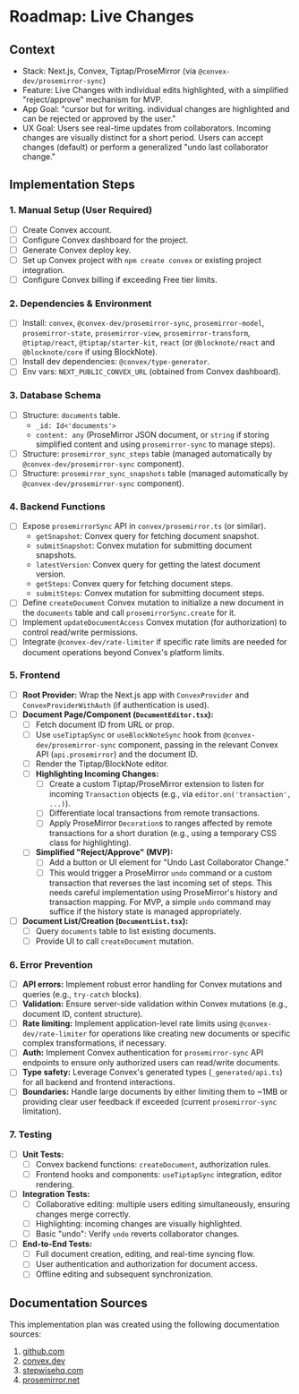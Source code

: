 # Roadmap: Live Changes

## Context
- Stack: Next.js, Convex, Tiptap/ProseMirror (via `@convex-dev/prosemirror-sync`)
- Feature: Live Changes with individual edits highlighted, with a simplified "reject/approve" mechanism for MVP.
- App Goal: "cursor but for writing. individual changes are highlighted and can be rejected or approved by the user."
- UX Goal: Users see real-time updates from collaborators. Incoming changes are visually distinct for a short period. Users can accept changes (default) or perform a generalized "undo last collaborator change."

## Implementation Steps

### 1. Manual Setup (User Required)
- [ ] Create Convex account.
- [ ] Configure Convex dashboard for the project.
- [ ] Generate Convex deploy key.
- [ ] Set up Convex project with `npm create convex` or existing project integration.
- [ ] Configure Convex billing if exceeding Free tier limits.

### 2. Dependencies & Environment
- [ ] Install: `convex`, `@convex-dev/prosemirror-sync`, `prosemirror-model`, `prosemirror-state`, `prosemirror-view`, `prosemirror-transform`, `@tiptap/react`, `@tiptap/starter-kit`, `react` (or `@blocknote/react` and `@blocknote/core` if using BlockNote).
- [ ] Install dev dependencies: `@convex/type-generator`.
- [ ] Env vars: `NEXT_PUBLIC_CONVEX_URL` (obtained from Convex dashboard).

### 3. Database Schema
- [ ] Structure: `documents` table.
    - `_id: Id<'documents'>`
    - `content: any` (ProseMirror JSON document, or `string` if storing simplified content and using `prosemirror-sync` to manage steps).
- [ ] Structure: `prosemirror_sync_steps` table (managed automatically by `@convex-dev/prosemirror-sync` component).
- [ ] Structure: `prosemirror_sync_snapshots` table (managed automatically by `@convex-dev/prosemirror-sync` component).

### 4. Backend Functions
- [ ] Expose `prosemirrorSync` API in `convex/prosemirror.ts` (or similar).
    - `getSnapshot`: Convex query for fetching document snapshot.
    - `submitSnapshot`: Convex mutation for submitting document snapshots.
    - `latestVersion`: Convex query for getting the latest document version.
    - `getSteps`: Convex query for fetching document steps.
    - `submitSteps`: Convex mutation for submitting document steps.
- [ ] Define `createDocument` Convex mutation to initialize a new document in the `documents` table and call `prosemirrorSync.create` for it.
- [ ] Implement `updateDocumentAccess` Convex mutation (for authorization) to control read/write permissions.
- [ ] Integrate `@convex-dev/rate-limiter` if specific rate limits are needed for document operations beyond Convex's platform limits.

### 5. Frontend
- [ ] **Root Provider:** Wrap the Next.js app with `ConvexProvider` and `ConvexProviderWithAuth` (if authentication is used).
- [ ] **Document Page/Component (`DocumentEditor.tsx`):**
    - [ ] Fetch document ID from URL or prop.
    - [ ] Use `useTiptapSync` or `useBlockNoteSync` hook from `@convex-dev/prosemirror-sync` component, passing in the relevant Convex API (`api.prosemirror`) and the document ID.
    - [ ] Render the Tiptap/BlockNote editor.
    - [ ] **Highlighting Incoming Changes:**
        - [ ] Create a custom Tiptap/ProseMirror extension to listen for incoming `Transaction` objects (e.g., via `editor.on('transaction', ...)`).
        - [ ] Differentiate local transactions from remote transactions.
        - [ ] Apply ProseMirror `Decoration`s to ranges affected by remote transactions for a short duration (e.g., using a temporary CSS class for highlighting).
    - [ ] **Simplified "Reject/Approve" (MVP):**
        - [ ] Add a button or UI element for "Undo Last Collaborator Change."
        - [ ] This would trigger a ProseMirror `undo` command or a custom transaction that reverses the last incoming set of steps. This needs careful implementation using ProseMirror's history and transaction mapping. For MVP, a simple `undo` command may suffice if the history state is managed appropriately.
- [ ] **Document List/Creation (`DocumentList.tsx`):**
    - [ ] Query `documents` table to list existing documents.
    - [ ] Provide UI to call `createDocument` mutation.

### 6. Error Prevention
- [ ] **API errors:** Implement robust error handling for Convex mutations and queries (e.g., `try-catch` blocks).
- [ ] **Validation:** Ensure server-side validation within Convex mutations (e.g., document ID, content structure).
- [ ] **Rate limiting:** Implement application-level rate limits using `@convex-dev/rate-limiter` for operations like creating new documents or specific complex transformations, if necessary.
- [ ] **Auth:** Implement Convex authentication for `prosemirror-sync` API endpoints to ensure only authorized users can read/write documents.
- [ ] **Type safety:** Leverage Convex's generated types (`_generated/api.ts`) for all backend and frontend interactions.
- [ ] **Boundaries:** Handle large documents by either limiting them to ~1MB or providing clear user feedback if exceeded (current `prosemirror-sync` limitation).

### 7. Testing
- [ ] **Unit Tests:**
    - [ ] Convex backend functions: `createDocument`, authorization rules.
    - [ ] Frontend hooks and components: `useTiptapSync` integration, editor rendering.
- [ ] **Integration Tests:**
    - [ ] Collaborative editing: multiple users editing simultaneously, ensuring changes merge correctly.
    - [ ] Highlighting: incoming changes are visually highlighted.
    - [ ] Basic "undo": Verify `undo` reverts collaborator changes.
- [ ] **End-to-End Tests:**
    - [ ] Full document creation, editing, and real-time syncing flow.
    - [ ] User authentication and authorization for document access.
    - [ ] Offline editing and subsequent synchronization.

## Documentation Sources

This implementation plan was created using the following documentation sources:

1. [github.com](https://vertexaisearch.cloud.google.com/grounding-api-redirect/AUZIYQFj0ierorFm1oVeR9hi4eBaIMQQOkM1FCH4wCpVo3HgKeq53vBNE4sxVj-P4KQHvSe3wFKswZYdaw6A_Am6iPACbhEGjPzLkIfFJaPiRmXLeP9NmkYu1E0SpldwNl3HjT5n6sJTVz9qcw==)
2. [convex.dev](https://vertexaisearch.cloud.google.com/grounding-api-redirect/AUZIYQHeFsiDNQD5dBhKs4fOKQ7apbaoAueZsk6ohgT2eGDE0wioB_wT3urt4KzrqcHFqx1Nyd8xBLR9gh8UTivMhhpFQ7Tw7oXjSqgBtGVmPffuh4Mq4oBeKByqg2wINzoaQgLK6x9I6KDh46Bj2zE=)
3. [stepwisehq.com](https://vertexaisearch.cloud.google.com/grounding-api-redirect/AUZIYQGjJtF6AE_kwKsfIUs89p7tZnvKUQbg6DEremSmENjEYU25szzdS_n4M5dqZWb0_qLIFZc5iFpkfIhhYXZ_1DeutyMb65NpkeHM7ojUKYS33mQWUBA9ZicpurMk_Rda1l6_J5tCrlXFtjgSv-vJf7PbO2Dftr4F9teMqz2LEc6Zmw==)
4. [prosemirror.net](https://vertexaisearch.cloud.google.com/grounding-api-redirect/AUZIYQHc3bhtdQqeYdGZQUKMFXUStpTT_PtMEbX-BypZyYPZwuvCBXGYiYi_8FfTJH5UZ600bQ0XBD4AmrhRY8NrHJXA4o8hDGOlefbQFcLm27ZqFncEbScEhdBr1S2rW_-XGu8RheEuDn7WVIakFF5lBcgUkkgeAqZtLnz9Rm1-h-mRlTv-N48mox6-Sesyq20=)
